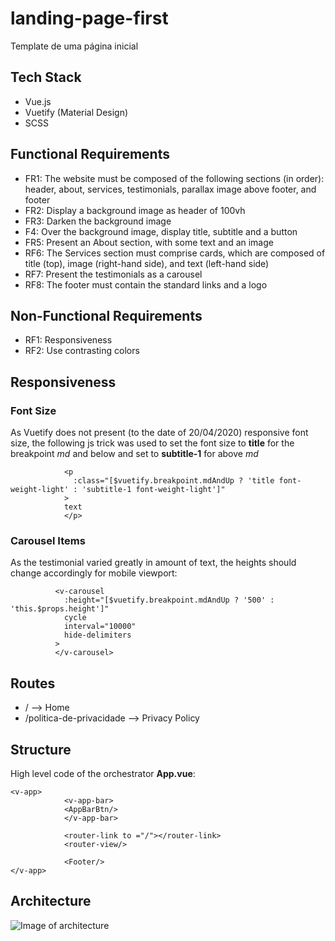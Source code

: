 # landing-page-first
Template de uma página inicial

## Tech Stack
* Vue.js
* Vuetify (Material Design)
* SCSS

## Functional Requirements
* FR1: The website must be composed of the following sections (in order): header, about, services, testimonials, parallax image above footer, and footer
* FR2: Display a background image as header of 100vh
* FR3: Darken the background image
* F4: Over the background image, display title, subtitle and a button
* FR5: Present an About section, with some text and an image
* RF6: The Services section must comprise cards, which are composed of title (top), image (right-hand side), and text (left-hand side)
* RF7: Present the testimonials as a carousel
* RF8: The footer must contain the standard links and a logo

## Non-Functional Requirements
* RF1: Responsiveness
* RF2: Use contrasting colors

## Responsiveness
### Font Size
As Vuetify does not present (to the date of 20/04/2020) responsive font size, the following js trick was used to set the font size to **title** for the breakpoint *md* and below and set to **subtitle-1** for above *md*

```
            <p
              :class="[$vuetify.breakpoint.mdAndUp ? 'title font-weight-light' : 'subtitle-1 font-weight-light']"
            >
            text
            </p>
```

### Carousel Items
As the testimonial varied greatly in amount of text, the heights should change accordingly for mobile viewport:

```
          <v-carousel
            :height="[$vuetify.breakpoint.mdAndUp ? '500' : 'this.$props.height']"
            cycle
            interval="10000"
            hide-delimiters
          >
          </v-carousel>
```

## Routes

* / --> Home
* /politica-de-privacidade --> Privacy Policy

## Structure
High level code of the orchestrator **App.vue**:

```
<v-app>
            <v-app-bar>
            <AppBarBtn/>
            </v-app-bar>
            
            <router-link to ="/"></router-link>
            <router-view/>
            
            <Footer/>
</v-app>
```

## Architecture

![Image of architecture](https://raw.githubusercontent.com/jadefr/ontology-testing/master/lorem-ipsum.png)
